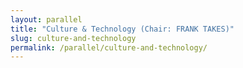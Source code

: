 ```yaml
---
layout: parallel
title: "Culture & Technology (Chair: FRANK TAKES)"
slug: culture-and-technology
permalink: /parallel/culture-and-technology/
---
```


